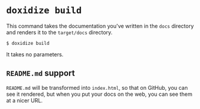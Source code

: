 # `doxidize build`

This command takes the documentation you've written in the `docs` directory
and renders it to the `target/docs` directory.

```shell
$ doxidize build
```

It takes no parameters.

## `README.md` support

`README.md` will be transformed into `index.html`, so that on GitHub, you can
see it rendered, but when you put your docs on the web, you can see them at a
nicer URL.
